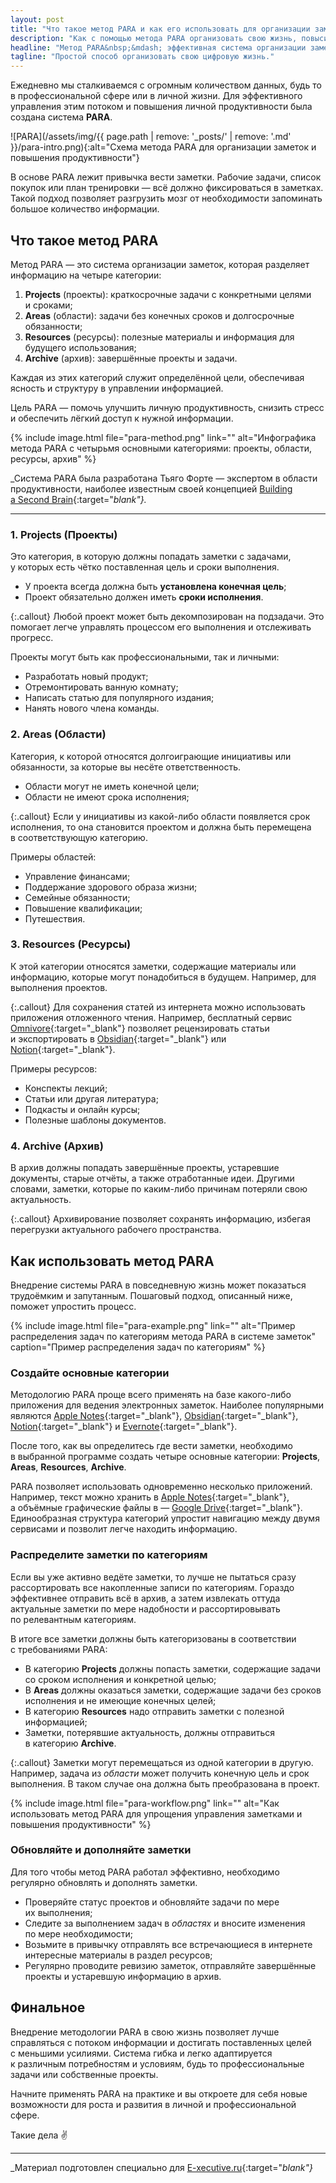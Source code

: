 ```yaml
---
layout: post
title: "Что такое метод PARA и как его использовать для организации заметок"
description: "Как с помощью метода PARA организовать свою жизнь, повысить продуктивность и снизить стресс."
headline: "Метод PARA&nbsp;&mdash; эффективная система организации заметок"
tagline: "Простой способ организовать свою цифровую жизнь."
---
```


Ежедневно мы&nbsp;сталкиваемся с&nbsp;огромным количеством данных, будь&nbsp;то в&nbsp;профессиональной сфере или в&nbsp;личной жизни. Для эффективного управления этим потоком и&nbsp;повышения личной продуктивности была создана система **PARA**.

![PARA](/assets/img/{{ page.path | remove: '_posts/' | remove: '.md' }}/para-intro.png){:alt="Схема метода PARA для организации заметок и повышения продуктивности"}

В&nbsp;основе PARA лежит привычка вести заметки. Рабочие задачи, список покупок или план тренировки&nbsp;&mdash; всё должно фиксироваться в&nbsp;заметках. Такой подход позволяет разгрузить мозг от&nbsp;необходимости запоминать большое количество информации.

## Что такое метод PARA

Метод PARA&nbsp;&mdash; это система организации заметок, которая разделяет информацию на&nbsp;четыре категории:

1. **Projects** (проекты): краткосрочные задачи с&nbsp;конкретными целями и&nbsp;сроками;
2. **Areas** (области): задачи без конечных сроков и&nbsp;долгосрочные обязанности;
3. **Resources** (ресурсы): полезные материалы и&nbsp;информация для будущего использования;
4. **Archive** (архив): завершённые проекты и задачи.

Каждая из&nbsp;этих категорий служит определённой цели, обеспечивая ясность и&nbsp;структуру в&nbsp;управлении информацией.

Цель PARA&nbsp;&mdash; помочь улучшить личную продуктивность, снизить стресс и&nbsp;обеспечить лёгкий доступ к&nbsp;нужной информации.

{% include image.html file="para-method.png" link="" alt="Инфографика метода PARA с четырьмя основными категориями: проекты, области, ресурсы, архив" %}

_Система PARA была разработана Тьяго Форте&nbsp;&mdash; экспертом в&nbsp;области продуктивности, наиболее известным своей концепцией [Building a&nbsp;Second Brain](https://www.buildingasecondbrain.com/){:target="_blank"}._

---

### 1. Projects (Проекты)

Это категория, в&nbsp;которую должны попадать заметки с&nbsp;задачами, у&nbsp;которых есть чётко поставленная цель и&nbsp;сроки выполнения.

- У&nbsp;проекта всегда должна быть **установлена конечная цель**;
- Проект обязательно должен иметь **сроки исполнения**.

{:.callout}
Любой проект может быть декомпозирован на&nbsp;подзадачи. Это помогает легче управлять процессом его выполнения и&nbsp;отслеживать прогресс.

Проекты могут быть как профессиональными, так и личными:

- Разработать новый продукт;
- Отремонтировать ванную комнату;
- Написать статью для популярного издания;
- Нанять нового члена команды.

### 2. Areas (Области)

Категория, к&nbsp;которой относятся долгоиграющие инициативы или обязанности, за&nbsp;которые вы&nbsp;несёте ответственность.

- Области могут не&nbsp;иметь конечной цели;
- Области не&nbsp;имеют срока исполнения;

{:.callout}
Если у&nbsp;инициативы из&nbsp;какой-либо области появляется срок исполнения, то&nbsp;она становится проектом и&nbsp;должна быть перемещена в&nbsp;соответствующую категорию.

Примеры областей:

- Управление финансами;
- Поддержание здорового образа жизни;
- Семейные обязанности;
- Повышение квалификации;
- Путешествия.

### 3. Resources (Ресурсы)

К&nbsp;этой категории относятся заметки, содержащие материалы или информацию, которые могут понадобиться в&nbsp;будущем. Например, для выполнения проектов.

{:.callout}
Для сохранения статей из&nbsp;интернета можно использовать приложения отложенного чтения. Например, бесплатный сервис [Omnivore](https://omnivore.app/home){:target="_blank"} позволяет рецензировать статьи и&nbsp;экспортировать в&nbsp;[Obsidian](https://obsidian.md){:target="_blank"} или [Notion](https://www.notion.so){:target="_blank"}.

Примеры ресурсов:

- Конспекты лекций;
- Статьи или другая литература;
- Подкасты и онлайн курсы;
- Полезные шаблоны документов.

### 4. Archive (Архив)

В&nbsp;архив должны попадать завершённые проекты, устаревшие документы, старые отчёты, а&nbsp;также отработанные идеи. Другими словами, заметки, которые по&nbsp;каким-либо причинам потеряли свою актуальность.

{:.callout}
Архивирование позволяет сохранять информацию, избегая перегрузки актуального рабочего пространства.

## Как использовать метод PARA

Внедрение системы PARA в&nbsp;повседневную жизнь может показаться трудоёмким и&nbsp;запутанным. Пошаговый подход, описанный ниже, поможет упростить процесс.

{% include image.html file="para-example.png" link="" alt="Пример распределения задач по категориям метода PARA в системе заметок" caption="Пример распределения задач по категориям" %}

### Создайте основные категории

Методологию PARA проще всего применять на&nbsp;базе какого-либо приложения для ведения электронных заметок. Наиболее популярными являются [Apple Notes](https://apps.apple.com/us/app/notes/id1110145109){:target="_blank"}, [Obsidian](https://obsidian.md){:target="_blank"}, [Notion](https://www.notion.so){:target="_blank"} и&nbsp;[Evernote](https://evernote.com){:target="_blank"}.

После того, как вы&nbsp;определитесь где вести заметки, необходимо в&nbsp;выбранной программе создать четыре основные категории: **Projects**, **Areas**, **Resources**, **Archive**.

PARA позволяет использовать одновременно несколько приложений. Например, текст можно хранить в&nbsp;[Apple Notes](https://apps.apple.com/us/app/notes/id1110145109){:target="_blank"}, а&nbsp;объёмные графические файлы в&nbsp;&mdash; [Google Drive](https://www.google.com/drive/){:target="_blank"}. Единообразная структура категорий упростит навигацию между двумя сервисами и позволит легче находить информацию.

### Распределите заметки по&nbsp;категориям

Если вы&nbsp;уже активно ведёте заметки, то&nbsp;лучше не&nbsp;пытаться сразу рассортировать все накопленные записи по&nbsp;категориям. Гораздо эффективнее отправить всё в&nbsp;архив, а&nbsp;затем извлекать оттуда актуальные заметки по&nbsp;мере надобности и&nbsp;рассортировывать по&nbsp;релевантным категориям.

В&nbsp;итоге все заметки должны быть категоризованы в&nbsp;соответствии с&nbsp;требованиями PARA:

- В&nbsp;категорию **Projects** должны попасть заметки, содержащие задачи со&nbsp;сроком исполнения и&nbsp;конкретной целью;
- В&nbsp;**Areas** должны оказаться заметки, содержащие задачи без сроков исполнения и&nbsp;не&nbsp;имеющие конечных целей;
- В&nbsp;категорию **Resources** надо отправить заметки с&nbsp;полезной информацией;
- Заметки, потерявшие актуальность, должны отправиться в&nbsp;категорию **Archive**.

{:.callout}
Заметки могут перемещаться из&nbsp;одной категории в&nbsp;другую. Например, задача из&nbsp;_области_ может получить конечную цель и&nbsp;срок выполнения. В&nbsp;таком случае она должна быть преобразована в&nbsp;проект.

{% include image.html file="para-workflow.png" link="" alt="Как использовать метод PARA для упрощения управления заметками и повышения продуктивности" %}

### Обновляйте и&nbsp;дополняйте заметки

Для того чтобы метод PARA работал эффективно, необходимо регулярно обновлять и&nbsp;дополнять заметки.

- Проверяйте статус проектов и&nbsp;обновляйте задачи по&nbsp;мере их&nbsp;выполнения;
- Следите за&nbsp;выполнением задач в&nbsp;_областях_ и&nbsp;вносите изменения по&nbsp;мере необходимости;
- Возьмите в&nbsp;привычку отправлять все встречающиеся в&nbsp;интернете интересные материалы в&nbsp;раздел ресурсов;
- Регулярно проводите ревизию заметок, отправляйте завершённые проекты и&nbsp;устаревшую информацию в&nbsp;архив.

## Финальное

Внедрение методологии PARA в&nbsp;свою жизнь позволяет лучше справляться с&nbsp;потоком информации и&nbsp;достигать поставленных целей с&nbsp;меньшими усилиями. Система гибка и&nbsp;легко адаптируется к&nbsp;различным потребностям и&nbsp;условиям, будь&nbsp;то профессиональные задачи или собственные проекты.

Начните применять PARA на&nbsp;практике и&nbsp;вы&nbsp;откроете для себя новые возможности для роста и&nbsp;развития в&nbsp;личной и&nbsp;профессиональной сфере.

Такие дела :v:

---

_Материал подготовлен специально для [E-xecutive.ru](https://www.e-xecutive.ru/career/lichnaya-effektivnost/1997639-metod-para-kak-razgruzit-mozg-ot-zadach-i-informatsii-s-pomoschu-sistemy-zametok){:target="_blank"}_